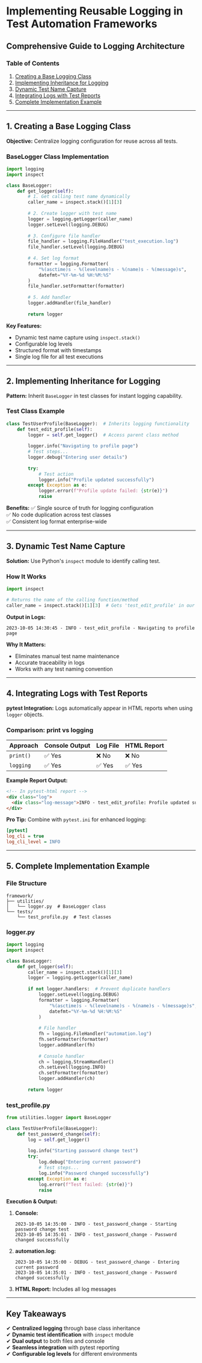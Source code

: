 # **Implementing Reusable Logging in Test Automation Frameworks**

## **Comprehensive Guide to Logging Architecture**

### **Table of Contents**
1. [Creating a Base Logging Class](#creating-a-base-logging-class)
2. [Implementing Inheritance for Logging](#implementing-inheritance-for-logging)
3. [Dynamic Test Name Capture](#dynamic-test-name-capture)
4. [Integrating Logs with Test Reports](#integrating-logs-with-test-reports)
5. [Complete Implementation Example](#complete-implementation-example)

---

## **1. Creating a Base Logging Class**
**Objective:** Centralize logging configuration for reuse across all tests.

### **BaseLogger Class Implementation**
```python
import logging
import inspect

class BaseLogger:
    def get_logger(self):
        # 1. Get calling test name dynamically
        caller_name = inspect.stack()[1][3]
        
        # 2. Create logger with test name
        logger = logging.getLogger(caller_name)
        logger.setLevel(logging.DEBUG)
        
        # 3. Configure file handler
        file_handler = logging.FileHandler("test_execution.log")
        file_handler.setLevel(logging.DEBUG)
        
        # 4. Set log format
        formatter = logging.Formatter(
            "%(asctime)s - %(levelname)s - %(name)s - %(message)s",
            datefmt="%Y-%m-%d %H:%M:%S"
        )
        file_handler.setFormatter(formatter)
        
        # 5. Add handler
        logger.addHandler(file_handler)
        
        return logger
```

**Key Features:**
- Dynamic test name capture using `inspect.stack()`
- Configurable log levels
- Structured format with timestamps
- Single log file for all test executions

---

## **2. Implementing Inheritance for Logging**
**Pattern:** Inherit `BaseLogger` in test classes for instant logging capability.

### **Test Class Example**
```python
class TestUserProfile(BaseLogger):  # Inherits logging functionality
    def test_edit_profile(self):
        logger = self.get_logger()  # Access parent class method
        
        logger.info("Navigating to profile page")
        # Test steps...
        logger.debug("Entering user details")
        
        try:
            # Test action
            logger.info("Profile updated successfully")
        except Exception as e:
            logger.error(f"Profile update failed: {str(e)}")
            raise
```

**Benefits:**
✅ Single source of truth for logging configuration  
✅ No code duplication across test classes  
✅ Consistent log format enterprise-wide  

---

## **3. Dynamic Test Name Capture**
**Solution:** Use Python's `inspect` module to identify calling test.

### **How It Works**
```python
import inspect

# Returns the name of the calling function/method
caller_name = inspect.stack()[1][3]  # Gets 'test_edit_profile' in our example
```

**Output in Logs:**
```
2023-10-05 14:30:45 - INFO - test_edit_profile - Navigating to profile page
```

**Why It Matters:**  
- Eliminates manual test name maintenance  
- Accurate traceability in logs  
- Works with any test naming convention  

---

## **4. Integrating Logs with Test Reports**
**pytest Integration:** Logs automatically appear in HTML reports when using `logger` objects.

### **Comparison: print vs logging**
| Approach | Console Output | Log File | HTML Report |
|----------|----------------|----------|-------------|
| `print()` | ✅ Yes         | ❌ No    | ❌ No       |
| `logging` | ✅ Yes         | ✅ Yes   | ✅ Yes      |

**Example Report Output:**
```html
<!-- In pytest-html report -->
<div class="log">
  <div class="log-message">INFO - test_edit_profile: Profile updated successfully</div>
</div>
```

**Pro Tip:** Combine with `pytest.ini` for enhanced logging:
```ini
[pytest]
log_cli = true
log_cli_level = INFO
```

---

## **5. Complete Implementation Example**
### **File Structure**
```
framework/
├── utilities/
│   └── logger.py  # BaseLogger class
└── tests/
    └── test_profile.py  # Test classes
```

### **logger.py**
```python
import logging
import inspect

class BaseLogger:
    def get_logger(self):
        caller_name = inspect.stack()[1][3]
        logger = logging.getLogger(caller_name)
        
        if not logger.handlers:  # Prevent duplicate handlers
            logger.setLevel(logging.DEBUG)
            formatter = logging.Formatter(
                "%(asctime)s - %(levelname)s - %(name)s - %(message)s",
                datefmt="%Y-%m-%d %H:%M:%S"
            )
            
            # File handler
            fh = logging.FileHandler("automation.log")
            fh.setFormatter(formatter)
            logger.addHandler(fh)
            
            # Console handler
            ch = logging.StreamHandler()
            ch.setLevel(logging.INFO)
            ch.setFormatter(formatter)
            logger.addHandler(ch)
            
        return logger
```

### **test_profile.py**
```python
from utilities.logger import BaseLogger

class TestUserProfile(BaseLogger):
    def test_password_change(self):
        log = self.get_logger()
        
        log.info("Starting password change test")
        try:
            log.debug("Entering current password")
            # Test steps...
            log.info("Password changed successfully")
        except Exception as e:
            log.error(f"Test failed: {str(e)}")
            raise
```

**Execution & Output:**
1. **Console:**
   ```
   2023-10-05 14:35:00 - INFO - test_password_change - Starting password change test
   2023-10-05 14:35:01 - INFO - test_password_change - Password changed successfully
   ```

2. **automation.log:**
   ```
   2023-10-05 14:35:00 - DEBUG - test_password_change - Entering current password
   2023-10-05 14:35:01 - INFO - test_password_change - Password changed successfully
   ```

3. **HTML Report:** Includes all log messages

---

## **Key Takeaways**
✔ **Centralized logging** through base class inheritance  
✔ **Dynamic test identification** with `inspect` module  
✔ **Dual output** to both files and console  
✔ **Seamless integration** with pytest reporting  
✔ **Configurable log levels** for different environments  

